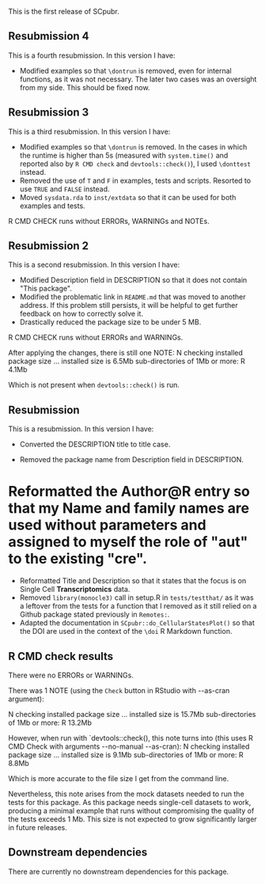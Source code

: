 This is the first release of SCpubr.
## Resubmission 4
This is a fourth resubmission. In this version I have:

* Modified examples so that `\dontrun` is removed, even for internal functions, as it was not necessary. The later two cases was an oversight from my side. This should be fixed now.


## Resubmission 3
This is a third resubmission. In this version I have:

* Modified examples so that `\dontrun` is removed. In the cases in which the runtime is higher than 5s (measured with `system.time()` and reported also by `R CMD check` and `devtools::check()`), I used `\donttest` instead.
* Removed the use of `T` and `F` in examples, tests and scripts. Resorted to use `TRUE` and `FALSE` instead. 
* Moved `sysdata.rda` to `inst/extdata` so that it can be used for both examples and tests. 

R CMD CHECK runs without ERRORs, WARNINGs and NOTEs.

## Resubmission 2
This is a second resubmission. In this version I have:

* Modified Description field in DESCRIPTION so that it does not contain "This package".
* Modified the problematic link in `README.md` that was moved to another address. If this problem still persists, it will be helpful to get further feedback on how to correctly solve it.
* Drastically reduced the package size to be under 5 MB.

R CMD CHECK runs without ERRORs and WARNINGs.

After applying the changes, there is still one NOTE:
N  checking installed package size ... 
     installed size is  6.5Mb
     sub-directories of 1Mb or more:
       R   4.1Mb

Which is not present when `devtools::check()` is run.

## Resubmission
This is a resubmission. In this version I have:

* Converted the DESCRIPTION title to title case.

* Removed the package name from Description field in DESCRIPTION.
# Reformatted the Author@R entry so that my Name and family names are used without parameters and assigned to myself the role of "aut" to the existing "cre".
* Reformatted Title and Description so that it states that the focus is on Single Cell **Transcriptomics** data.
* Removed `library(monocle3)` call in setup.R in `tests/testthat/` as it was a leftover from the tests for a function that I removed as it still relied on a Github package stated previously in `Remotes:`. 
* Adapted the documentation in `SCpubr::do_CellularStatesPlot()` so that the DOI are used in the context of the `\doi` R Markdown function.

## R CMD check results
There were no ERRORs or WARNINGs. 

There was 1 NOTE (using the `Check` button in RStudio with --as-cran argument):

N  checking installed package size ...
     installed size is 15.7Mb
     sub-directories of 1Mb or more:
       R  13.2Mb

However, when run with `devtools::check(), this note turns into (this uses R CMD Check with arguments --no-manual --as-cran):
N  checking installed package size ...
     installed size is  9.1Mb
     sub-directories of 1Mb or more:
       R   8.8Mb

Which is more accurate to the file size I get from the command line.
  
Nevertheless, this note arises from the mock datasets needed to run the tests for this package. As this package needs single-cell datasets to work, producing a minimal example that runs without compromising the quality of the tests exceeds 1 Mb. This size is not expected to grow significantly larger in future releases. 

## Downstream dependencies
There are currently no downstream dependencies for this package.
